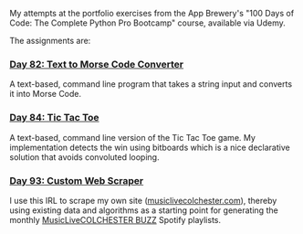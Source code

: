 My attempts at the portfolio exercises from the App Brewery's "100 Days of Code: The Complete Python Pro Bootcamp" course, available via Udemy.

The assignments are:

### [Day 82: Text to Morse Code Converter](082-MorseEncoder)
A text-based, command line program that takes a string input and converts it into Morse Code.

### [Day 84: Tic Tac Toe](083-TicTacToe)
A text-based, command line version of the Tic Tac Toe game. My implementation detects the win using bitboards which is a nice declarative solution that avoids convoluted looping.

### [Day 93: Custom Web Scraper](093-WebScraper)
I use this IRL to scrape my own site ([musiclivecolchester.com](https://musiclivecolchester.com/)), thereby using existing data and algorithms as a starting point for generating the monthly [MusicLiveCOLCHESTER BUZZ](https://open.spotify.com/playlist/3x3h7qglnsP47QFxC4pgHg?si=6a5254c53b2047c0) Spotify playlists.
